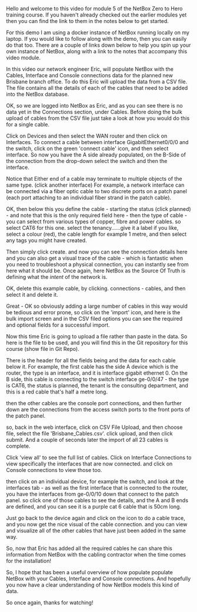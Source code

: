 Hello and welcome to this video for module 5 of the NetBox Zero to Hero training course. If you haven't already checked out the earlier modules yet then you can find the link to them in the notes below to get started. 

For this demo I am using a docker instance of NetBox running locally on my laptop. If you would like to follow along with the demo, then you can easily do that too. There are a couple of links down below to help you spin up your own instance of NetBox, along with a link to the notes that accompany this video module. 

In this video our network engineer Eric, will populate NetBox with the Cables, Interface and Console connections data for the planned new Brisbane branch office. To do this Eric will upload the data from a CSV file. The file contains all the details of each of the cables that need to be added into the NetBox database. 

OK, so we are logged into NetBox as Eric, and as you can see there is no data yet in the Connections section, under Cables. Before doing the bulk upload of cables from the CSV file just take a look at how you would do this for a single cable. 

Click on Devices and then select the WAN router and then click on Interfaces. To connect a cable between interface GigabitEthernet0/0/0 and the switch, click on the green 'connect cable' icon, and then select interface. So now you have the A side already populated, on the B-Side of the connection from the drop-down select the switch and then the interface. 

Notice that Either end of a cable may terminate to multiple objects of the same type. (click another interface) For example, a network interface can be connected via a fiber optic cable to two discrete ports on a patch panel (each port attaching to an individual fiber strand in the patch cable).

OK, then below this you define the cable - starting the status (click planned) - and note that this is the only required field here - then the type of cable - you can select from various types of copper, fibre and power cables. so select CAT6 for this one.  select the tenancy......give it a label if you like, select a colour (red), the cable length for example 1 metre, and then select any tags you might have created. 

Then simply click create. and now you can see the connection details here and you can also get a visual trace of the cable - which is fantastic when you need to troubleshoot a physical connection, you can instantly see from here what it should be. Once again, here NetBox as the Source Of Truth is defining what the *intent* of the network is. 

OK, delete this example cable, by clicking. connections - cables, and then select it and delete it. 

Great - OK so obviously adding a large number of cables in this way would be tedious and error prone, so click on the 'import' icon, and here is the bulk import screen and in the CSV filed options you can see the required and optional fields for a successful import. 

Now this time Eric is going to upload a file rather than paste in the data. So here is the file to be used, and you will find this in the Git repository for this course (show file in Git Repo).

There is the header for all the fields being and the data for each cable below it. For example, the first cable has the side A device which is the router, the type is an interface, and it is interface gigabit ethernet 0. On the B side, this cable is connecting to the switch interface ge-0/0/47 - the type is CAT6, the status is planned, the tenant is the consulting department, and this is a red cable that's half a metre long. 

then the other cables are the console port connections, and then further down are the connections from the access switch ports to the front ports of the patch panel.

so, back in the web interface, click on CSV File Upload, and then choose file, select the file 'Brisbane_Cables.csv'. click upload, and then click submit. And a couple of seconds later the import of all 23 cables is complete. 

Click 'view all' to see the full list of cables. Click on Interface Connections to view specifically the interfaces that are now connected. and click on Console connections to view those too. 

then click on an individual device, for example the switch, and look at the interfaces tab - as well as the first interface that is connected to the router, you have the interfaces from ge-0/0/10 down that connect to the patch panel. so click one of those cables to see the details, and the A and B ends are defined, and you can see it is a purple cat 6 cable that is 50cm long. 

Just go back to the device again and click on the icon to do a cable trace, and you now get the nice visual of the cable connection. and you can view and visualize all of the other cables that have just been added in the same way. 

So, now that Eric has added all the required cables he can share this information from NetBox with the cabling contractor when the time comes for the installation! 

So, I hope that has been a useful overview of how populate populate NetBox with your Cables, Interface and Console connections. And hopefully you now have a clear understanding of how NetBox models this kind of data. 

So once again, thanks for watching!